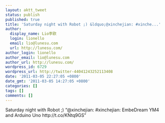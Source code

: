 ```yaml
---
layout: aktt_tweet
status: publish
published: true
title: 'Saturday night with Robot ;) &ldquo;@xinchejian: #xinche...'
author:
  display_name: Lio李欧
  login: lionello
  email: lio@lunesu.com
  url: http://lunesu.com/
author_login: lionello
author_email: lio@lunesu.com
author_url: http://lunesu.com/
wordpress_id: 6729
wordpress_url: http://twitter-44041243252113408
date: '2011-03-05 22:27:05 +0800'
date_gmt: '2011-03-05 14:27:05 +0800'
categories: []
tags: []
comments: []
---
```

<p>Saturday night with Robot ;) &ldquo;@xinchejian: #xinchejian: EmbeDream YM4 and Arduino Uno http:&#47;&#47;t.co&#47;KNtq9GS&rdquo;</p>
